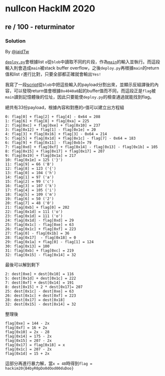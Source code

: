 # nullcon HackIM 2020

## re / 100 - returminator

### Solution

By [@jaidTw](https://github.com/jaidTw)

[`deploy.py`](./deploy.py)會根據list `o`從`blob`中讀取不同的片段，作為[`main`](./main)的輸入並執行。而這段輸入則會造成`main`被stack buffer overflow，之後`deploy.py`再根據`main`的return值和list `r`進行比對，只要全部都正確就會輸出`Yes!`

我寫了一段[script](./extract.py)從`blob`中把這些輸入的payload分割出來，並顯示反組譯後的內容，可以發現return值會根據`0x4040a0`起的buffer值而不同，而這段正是`flag`被`main`讀到記憶體後的位址，因此只要能使`deploy.py`的檢查通過就能找到flag。

總共有33份payload，根據內容和對應的`r`值可以建立出方程組
```
0: flag[0] + flag[2] + flag[4] - 0x64 = 208
1: flag[6] + flag[8] + flag[0xa] = 225
2: flag[0xc] + flag[0xe] + flag[0x10] = 237
3: flag[0x12] + flag[1] - flag[0x1e] = 20
4: flag[3] + flag[0x16] + flag[3] - 0x64 = 214
5: flag[5] + flag[0x1d] + flag[0x1c] - flag[7] - 0x64 = 183
6: flag[9] + flag[0x11] - flag[0xb]= 79
7: flag[0xd] + flag[0xf] + flag[0x14] - flag[0x13] - flag[0x1b] = 105
8: flag[0x15] + flag[0x17] + flag[0x17] = 207
9: flag[0x19] + flag[0x1a] = 217
10: flag[0x1e] = 125 ('}')
11: flag[9] = 66 ('B')
12: flag[8] = 123 ('{')
13: flag[0] = 104 ('h')
14: flag[1] = 97 ('a')
15: flag[2] = 99 ('c')
16: flag[3] = 107 ('k')
17: flag[4] = 105 ('i')
18: flag[5] = 109 ('m')
19: flag[6] = 50 ('2')
20: flag[7] = 48 ('0')
21: flag[0xb] + flag[0] = 202
22: flag[0x1d] = 111 ('o')
23: flag[0x1d] = 111 ('o')
24: flag[0x1d] - flag[0xd] = 29
25: flag[0x1c] - flag[0xe] = 63
26: flag[0x1c] + flag[0xf] = 223
27: flag[0] - flag[0x1b] = 36
28: flag[0x17]  - flag[0x18] = 0
29: flag[0x1a] + flag[0] - flag[1] = 124
30: flag[0x13] = 100
31: flag[0xb] + flag[0xc] = 219
32: flag[0x15] - flag[0x14] = 32 
```

最後可以解到剩下
```
2: dest[0xe] + dest[0x10] = 116
5: dest[0x1d] + dest[0x1c] = 222
7: dest[0xf] + dest[0x14] = 191
8: dest[0x15] + 2 * dest[0x17]= 207
25: dest[0x1c] - dest[0xe] = 63
26: dest[0x1c] + dest[0xf] = 223
28: dest[0x17] = dest[0x18]
32: dest[0x15] - dest[0x14] = 32
```
整理後
```
flag[0xe] = 144 - 2x
flag[0xf] = 16 + 2x
flag[0x10] = 2x - 28
flag[0x14] = 175 - 2x
flag[0x15] = 207 - 2x
flag[0x17] = flag[0x18] = x
flag[0x1c] = 207 - 2x
flag[0x1d] = 15 + 2x 
```
這部分再進行暴力解，當`x = 48`時得到`flag = hackim20{B4byR0pDo0dOod00duDoo}`
